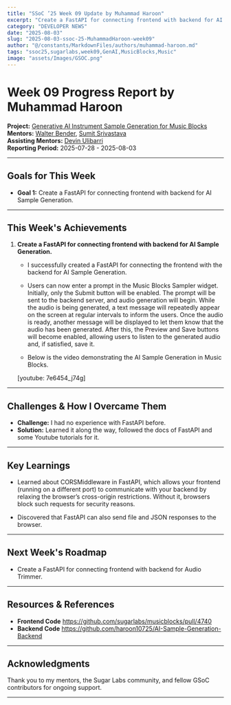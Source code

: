 ```yaml
---
title: "SSoC ’25 Week 09 Update by Muhammad Haroon"
excerpt: "Create a FastAPI for connecting frontend with backend for AI Sample Generation."
category: "DEVELOPER NEWS"
date: "2025-08-03"
slug: "2025-08-03-ssoc-25-MuhammadHaroon-week09"
author: "@/constants/MarkdownFiles/authors/muhammad-haroon.md"
tags: "ssoc25,sugarlabs,week09,GenAI,MusicBlocks,Music"
image: "assets/Images/GSOC.png"
---
```


<!-- markdownlint-disable -->

# Week 09 Progress Report by Muhammad Haroon

**Project:** [Generative AI Instrument Sample Generation for Music Blocks](https://github.com/sugarlabs/GSoC/blob/master/Ideas-2025.md#Generative-AI-Instrument-Sample-Generation-for-Music-Blocks)  
**Mentors:** [Walter Bender](https://github.com/walterbender), [Sumit Srivastava](https://github.com/sum2it)  
**Assisting Mentors:** [Devin Ulibarri](https://github.com/pikurasa)  
**Reporting Period:** 2025-07-28 - 2025-08-03

---

## Goals for This Week

- **Goal 1:** Create a FastAPI for connecting frontend with backend for AI Sample Generation.

---

## This Week's Achievements

1. **Create a FastAPI for connecting frontend with backend for AI Sample Generation.**  
   - I successfully created a FastAPI for connecting the frontend with the backend for AI Sample Generation.

   - Users can now enter a prompt in the Music Blocks Sampler widget. Initially, only the Submit button will be enabled. The prompt will be sent to the backend server, and audio generation will begin. While the audio is being generated, a text message will repeatedly appear on the screen at regular intervals to inform the users. Once the audio is ready, another message will be displayed to let them know that the audio has been generated. After this, the Preview and Save buttons will become enabled, allowing users to listen to the generated audio and, if satisfied, save it.

   - Below is the video demonstrating the AI Sample Generation in Music Blocks.

   [youtube: 7e6454_j74g]

---

## Challenges & How I Overcame Them

- **Challenge:** I had no experience with FastAPI before.
- **Solution:** Learned it along the way, followed the docs of FastAPI and some Youtube tutorials for it.

---

## Key Learnings

- Learned about CORSMiddleware in FastAPI, which allows your frontend (running on a different port) to communicate with your backend by relaxing the browser’s cross-origin restrictions. Without it, browsers block such requests for security reasons.

- Discovered that FastAPI can also send file and JSON responses to the browser.

---

## Next Week's Roadmap

- Create a FastAPI for connecting frontend with backend for Audio Trimmer.

---

## Resources & References
- **Frontend Code** https://github.com/sugarlabs/musicblocks/pull/4740
- **Backend Code** https://github.com/haroon10725/AI-Sample-Generation-Backend

---

## Acknowledgments

Thank you to my mentors, the Sugar Labs community, and fellow GSoC contributors for ongoing support.

---